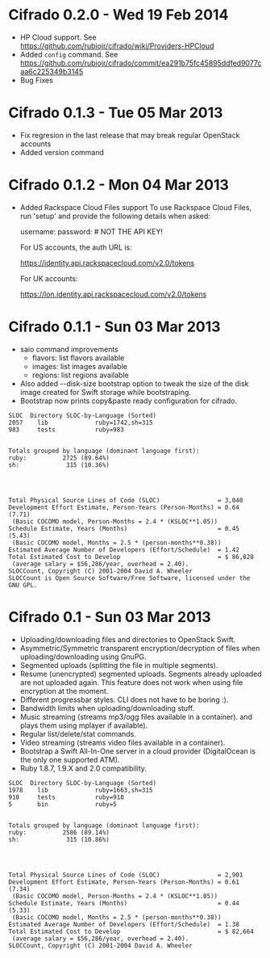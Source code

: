 # Cifrado 0.2.0 - Wed 19 Feb 2014

* HP Cloud support. See https://github.com/rubiojr/cifrado/wiki/Providers-HPCloud
* Added `config` command. See https://github.com/rubiojr/cifrado/commit/ea291b75fc45895ddfed9077caa6c225349b3145
* Bug Fixes 

# Cifrado 0.1.3 - Tue 05 Mar 2013

* Fix regresion in the last release that may break regular OpenStack accounts
* Added version command

# Cifrado 0.1.2 - Mon 04 Mar 2013

* Added Rackspace Cloud Files support
  To use Rackspace Cloud Files, run 'setup' and provide the following
  details when asked:
  
  username: <your Rackspace username>
  password: <your Rackspace password> # NOT THE API KEY!
  
  For US accounts, the auth URL is:
  
  https://identity.api.rackspacecloud.com/v2.0/tokens
  
  For UK accounts:
  
  https://lon.identity.api.rackspacecloud.com/v2.0/tokens


# Cifrado 0.1.1 - Sun 03 Mar 2013

* saio command improvements
  * flavors: list flavors available
  * images:  list images available
  * regions: list regions available
* Also added --disk-size bootstrap option to tweak the size
  of the disk image created for Swift storage while bootstraping.
* Bootstrap now prints copy&paste ready configuration for cifrado.


```
SLOC  Directory SLOC-by-Language (Sorted)
2057    lib             ruby=1742,sh=315
983     tests           ruby=983


Totals grouped by language (dominant language first):
ruby:          2725 (89.64%)
sh:             315 (10.36%)




Total Physical Source Lines of Code (SLOC)                = 3,040
Development Effort Estimate, Person-Years (Person-Months) = 0.64 (7.71)
 (Basic COCOMO model, Person-Months = 2.4 * (KSLOC**1.05))
Schedule Estimate, Years (Months)                         = 0.45 (5.43)
 (Basic COCOMO model, Months = 2.5 * (person-months**0.38))
Estimated Average Number of Developers (Effort/Schedule)  = 1.42
Total Estimated Cost to Develop                           = $ 86,828
 (average salary = $56,286/year, overhead = 2.40).
SLOCCount, Copyright (C) 2001-2004 David A. Wheeler
SLOCCount is Open Source Software/Free Software, licensed under the GNU GPL.
```

# Cifrado 0.1 - Sun 03 Mar 2013

* Uploading/downloading files and directories to OpenStack Swift.
* Asymmetric/Symmetric transparent encryption/decryption of files
  when uploading/downloading using GnuPG.
* Segmented uploads (splitting the file in multiple segments).
* Resume (unencrypted) segmented uploads. Segments already uploaded
  are not uploaded again. This feature does not work when using
  file encryption at the moment.
* Different progressbar styles. CLI does not have to be boring :).
* Bandwidth limits when uploading/downloading stuff.
* Music streaming (streams mp3/ogg files available in a container).
  and plays them using mplayer if available).
* Regular list/delete/stat commands.
* Video streaming (streams video files available in a container).
* Bootstrap a Swift All-In-One server in a cloud provider
  (DigitalOcean is the only one supported ATM).
* Ruby 1.8.7, 1.9.X and 2.0 compatibility.


```
SLOC  Directory SLOC-by-Language (Sorted)
1978    lib             ruby=1663,sh=315
918     tests           ruby=918
5       bin             ruby=5


Totals grouped by language (dominant language first):
ruby:          2586 (89.14%)
sh:             315 (10.86%)




Total Physical Source Lines of Code (SLOC)                = 2,901
Development Effort Estimate, Person-Years (Person-Months) = 0.61 (7.34)
 (Basic COCOMO model, Person-Months = 2.4 * (KSLOC**1.05))
Schedule Estimate, Years (Months)                         = 0.44 (5.33)
 (Basic COCOMO model, Months = 2.5 * (person-months**0.38))
Estimated Average Number of Developers (Effort/Schedule)  = 1.38
Total Estimated Cost to Develop                           = $ 82,664
 (average salary = $56,286/year, overhead = 2.40).
SLOCCount, Copyright (C) 2001-2004 David A. Wheeler
```
